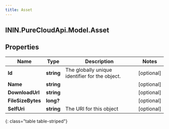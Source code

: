 ```yaml
---
title: Asset
---
```

## ININ.PureCloudApi.Model.Asset

## Properties

|Name | Type | Description | Notes|
|------------ | ------------- | ------------- | -------------|
| **Id** | **string** | The globally unique identifier for the object. | [optional] |
| **Name** | **string** |  | [optional] |
| **DownloadUrl** | **string** |  | [optional] |
| **FileSizeBytes** | **long?** |  | [optional] |
| **SelfUri** | **string** | The URI for this object | [optional] |
{: class="table table-striped"}


